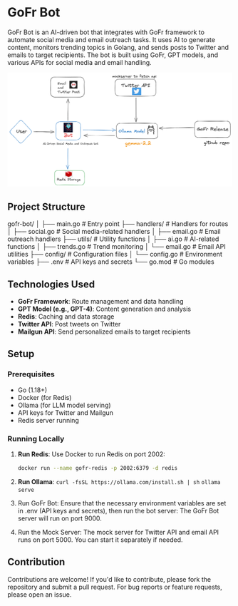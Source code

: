 # GoFr Bot

GoFr Bot is an AI-driven bot that integrates with GoFr framework to automate social media and email outreach tasks. It uses AI to generate content, monitors trending topics in Golang, and sends posts to Twitter and emails to target recipients. The bot is built using GoFr, GPT models, and various APIs for social media and email handling.

![alt text](image.png)


## Project Structure

gofr-bot/
│
├── main.go               # Entry point
├── handlers/             # Handlers for routes
│   ├── social.go         # Social media-related handlers
│   ├── email.go          # Email outreach handlers
├── utils/                # Utility functions
│   ├── ai.go             # AI-related functions
│   ├── trends.go         # Trend monitoring
│   └── email.go          # Email API utilities
├── config/               # Configuration files
│   └── config.go         # Environment variables
├── .env                  # API keys and secrets
└── go.mod                # Go modules

## Technologies Used

- **GoFr Framework**: Route management and data handling
- **GPT Model (e.g., GPT-4)**: Content generation and analysis
- **Redis**: Caching and data storage
- **Twitter API**: Post tweets on Twitter
- **Mailgun API**: Send personalized emails to target recipients

## Setup

### Prerequisites

- Go (1.18+)
- Docker (for Redis)
- Ollama (for LLM model serving)
- API keys for Twitter and Mailgun
- Redis server running

### Running Locally

1. **Run Redis**:
   Use Docker to run Redis on port 2002:
   ```bash
   docker run --name gofr-redis -p 2002:6379 -d redis

2. **Run Ollama**:
    `curl -fsSL https://ollama.com/install.sh | sh`
    `ollama serve`
3. Run GoFr Bot: Ensure that the necessary environment variables are set in .env (API keys and secrets), then run the bot server:
The GoFr Bot server will run on port 9000.

4. Run the Mock Server: The mock server for Twitter API and email API runs on port 5000. You can start it separately if needed.

## Contribution
Contributions are welcome! If you'd like to contribute, please fork the repository and submit a pull request. For bug reports or feature requests, please open an issue.

